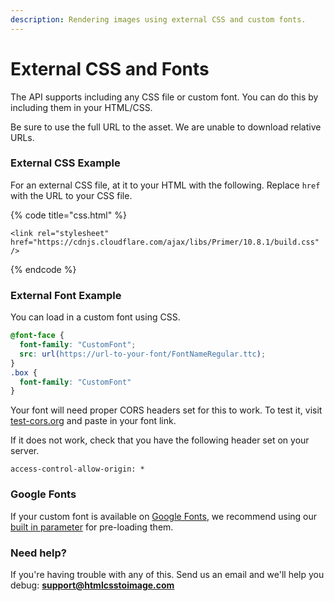 ```yaml
---
description: Rendering images using external CSS and custom fonts.
---
```


# External CSS and Fonts

The API supports including any CSS file or custom font. You can do this by including them in your HTML/CSS.

Be sure to use the full URL to the asset. We are unable to download relative URLs.

### External CSS Example

For an external CSS file, at it to your HTML with the following. Replace `href` with the URL to your CSS file.

{% code title="css.html" %}
```markup
<link rel="stylesheet" href="https://cdnjs.cloudflare.com/ajax/libs/Primer/10.8.1/build.css" />
```
{% endcode %}

### External Font Example

You can load in a custom font using CSS.

```css
@font-face {
  font-family: "CustomFont";
  src: url(https://url-to-your-font/FontNameRegular.ttc);
}
.box {
  font-family: "CustomFont"
}
```

Your font will need proper CORS headers set for this to work. To test it, visit [test-cors.org](https://www.test-cors.org) and paste in your font link.

If it does not work, check that you have the following header set on your server.

`access-control-allow-origin: *`

### Google Fonts

If your custom font is available on [Google Fonts](https://fonts.google.com/), we recommend using our [built in parameter](using-google-fonts.md) for pre-loading them.

### Need help?

If you're having trouble with any of this. Send us an email and we'll help you debug: **support@htmlcsstoimage.com**

